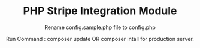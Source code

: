 <h1 align="center">PHP Stripe Integration Module</h1>

<p align="center">Rename config.sample.php file to config.php</p>

<p align="center">Run Command : composer update OR composer intall for production server.</p>